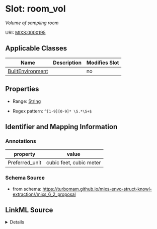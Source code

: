 # Slot: room_vol


_Volume of sampling room_



URI: [MIXS:0000195](https://w3id.org/mixs/0000195)



<!-- no inheritance hierarchy -->




## Applicable Classes

| Name | Description | Modifies Slot |
| --- | --- | --- |
[BuiltEnvironment](BuiltEnvironment.md) |  |  no  |







## Properties

* Range: [String](String.md)

* Regex pattern: `^[1-9][0-9]* \S.*\S+$`





## Identifier and Mapping Information





### Annotations

| property | value |
| --- | --- |
| Preferred_unit | cubic feet, cubic meter |



### Schema Source


* from schema: https://turbomam.github.io/mixs-envo-struct-knowl-extraction//mixs_6_2_proposal




## LinkML Source

<details>
```yaml
name: room_vol
annotations:
  Preferred_unit:
    tag: Preferred_unit
    value: cubic feet, cubic meter
description: Volume of sampling room
title: room volume
notes:
- room
- volume
from_schema: https://turbomam.github.io/mixs-envo-struct-knowl-extraction//mixs_6_2_proposal
rank: 1000
slot_uri: MIXS:0000195
multivalued: false
alias: room_vol
domain_of:
- BuiltEnvironment
range: string
required: false
recommended: false
pattern: ^[1-9][0-9]* \S.*\S+$

```
</details>